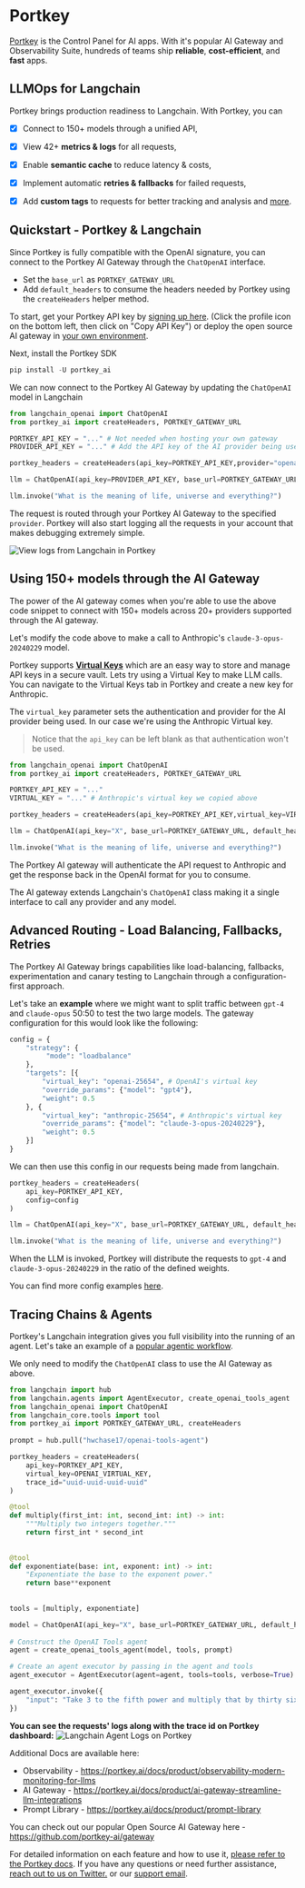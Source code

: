 # Portkey

[Portkey](https://portkey.ai) is the Control Panel for AI apps. With it's popular AI Gateway and Observability Suite, hundreds of teams ship **reliable**, **cost-efficient**, and **fast** apps.

## LLMOps for Langchain

Portkey brings production readiness to Langchain. With Portkey, you can 
- [x] Connect to 150+ models through a unified API,
- [x] View 42+ **metrics & logs** for all requests, 
- [x] Enable **semantic cache** to reduce latency & costs, 
- [x] Implement automatic **retries & fallbacks** for failed requests, 
- [x] Add **custom tags** to requests for better tracking and analysis and [more](https://portkey.ai/docs).


## Quickstart - Portkey & Langchain
Since Portkey is fully compatible with the OpenAI signature, you can connect to the Portkey AI Gateway through the `ChatOpenAI` interface.

- Set the `base_url` as `PORTKEY_GATEWAY_URL`
- Add `default_headers` to consume the headers needed by Portkey using the `createHeaders` helper method.

To start, get your Portkey API key by [signing up here](https://app.portkey.ai/signup). (Click the profile icon on the bottom left, then click on "Copy API Key") or deploy the open source AI gateway in [your own environment](https://github.com/Portkey-AI/gateway/blob/main/docs/installation-deployments.md).

Next, install the Portkey SDK
```python
pip install -U portkey_ai
```

We can now connect to the Portkey AI Gateway by updating the `ChatOpenAI` model in Langchain
```python
from langchain_openai import ChatOpenAI
from portkey_ai import createHeaders, PORTKEY_GATEWAY_URL

PORTKEY_API_KEY = "..." # Not needed when hosting your own gateway
PROVIDER_API_KEY = "..." # Add the API key of the AI provider being used 

portkey_headers = createHeaders(api_key=PORTKEY_API_KEY,provider="openai")

llm = ChatOpenAI(api_key=PROVIDER_API_KEY, base_url=PORTKEY_GATEWAY_URL, default_headers=portkey_headers)

llm.invoke("What is the meaning of life, universe and everything?")
```

The request is routed through your Portkey AI Gateway to the specified `provider`. Portkey will also start logging all the requests in your account that makes debugging extremely simple.

![View logs from Langchain in Portkey](https://assets.portkey.ai/docs/langchain-logs.gif)

## Using 150+ models through the AI Gateway
The power of the AI gateway comes when you're able to use the above code snippet to connect with 150+ models across 20+ providers supported through the AI gateway.

Let's modify the code above to make a call to Anthropic's `claude-3-opus-20240229` model.

Portkey supports **[Virtual Keys](https://docs.portkey.ai/docs/product/ai-gateway-streamline-llm-integrations/virtual-keys)** which are an easy way to store and manage API keys in a secure vault. Lets try using a Virtual Key to make LLM calls. You can navigate to the Virtual Keys tab in Portkey and create a new key for Anthropic.

The `virtual_key` parameter sets the authentication and provider for the AI provider being used. In our case we're using the Anthropic Virtual key.

> Notice that the `api_key` can be left blank as that authentication won't be used.

```python
from langchain_openai import ChatOpenAI
from portkey_ai import createHeaders, PORTKEY_GATEWAY_URL

PORTKEY_API_KEY = "..."
VIRTUAL_KEY = "..." # Anthropic's virtual key we copied above

portkey_headers = createHeaders(api_key=PORTKEY_API_KEY,virtual_key=VIRTUAL_KEY)

llm = ChatOpenAI(api_key="X", base_url=PORTKEY_GATEWAY_URL, default_headers=portkey_headers, model="claude-3-opus-20240229")

llm.invoke("What is the meaning of life, universe and everything?")
```

The Portkey AI gateway will authenticate the API request to Anthropic and get the response back in the OpenAI format for you to consume.

The AI gateway extends Langchain's `ChatOpenAI` class making it a single interface to call any provider and any model.

## Advanced Routing - Load Balancing, Fallbacks, Retries
The Portkey AI Gateway brings capabilities like load-balancing, fallbacks, experimentation and canary testing to Langchain through a configuration-first approach.

Let's take an **example** where we might want to split traffic between `gpt-4` and `claude-opus` 50:50 to test the two large models. The gateway configuration for this would look like the following:

```python
config = {
    "strategy": {
         "mode": "loadbalance"
    },
    "targets": [{
        "virtual_key": "openai-25654", # OpenAI's virtual key
        "override_params": {"model": "gpt4"},
        "weight": 0.5
    }, {
        "virtual_key": "anthropic-25654", # Anthropic's virtual key
        "override_params": {"model": "claude-3-opus-20240229"},
        "weight": 0.5
    }]
}
```

We can then use this config in our requests being made from langchain.

```python
portkey_headers = createHeaders(
    api_key=PORTKEY_API_KEY,
    config=config
)

llm = ChatOpenAI(api_key="X", base_url=PORTKEY_GATEWAY_URL, default_headers=portkey_headers)

llm.invoke("What is the meaning of life, universe and everything?")
```

When the LLM is invoked, Portkey will distribute the requests to `gpt-4` and `claude-3-opus-20240229` in the ratio of the defined weights.

You can find more config examples [here](https://docs.portkey.ai/docs/api-reference/config-object#examples).

## **Tracing Chains & Agents**

Portkey's Langchain integration gives you full visibility into the running of an agent. Let's take an example of a [popular agentic workflow](https://python.langchain.com/docs/use_cases/tool_use/quickstart/#agents).

We only need to modify the `ChatOpenAI` class to use the AI Gateway as above.

```python
from langchain import hub  
from langchain.agents import AgentExecutor, create_openai_tools_agent  
from langchain_openai import ChatOpenAI
from langchain_core.tools import tool
from portkey_ai import PORTKEY_GATEWAY_URL, createHeaders
 
prompt = hub.pull("hwchase17/openai-tools-agent")

portkey_headers = createHeaders(
    api_key=PORTKEY_API_KEY,
    virtual_key=OPENAI_VIRTUAL_KEY,
    trace_id="uuid-uuid-uuid-uuid"
)

@tool
def multiply(first_int: int, second_int: int) -> int:
    """Multiply two integers together."""
    return first_int * second_int
  
  
@tool  
def exponentiate(base: int, exponent: int) -> int:  
    "Exponentiate the base to the exponent power."  
    return base**exponent  
  
  
tools = [multiply, exponentiate]

model = ChatOpenAI(api_key="X", base_url=PORTKEY_GATEWAY_URL, default_headers=portkey_headers, temperature=0)
  
# Construct the OpenAI Tools agent  
agent = create_openai_tools_agent(model, tools, prompt)

# Create an agent executor by passing in the agent and tools
agent_executor = AgentExecutor(agent=agent, tools=tools, verbose=True)

agent_executor.invoke({
    "input": "Take 3 to the fifth power and multiply that by thirty six, then square the result"
})
```

**You can see the requests' logs along with the trace id on Portkey dashboard:**
![Langchain Agent Logs on Portkey](https://assets.portkey.ai/docs/agent_tracing.gif)


Additional Docs are available here:
- Observability - https://portkey.ai/docs/product/observability-modern-monitoring-for-llms
- AI Gateway - https://portkey.ai/docs/product/ai-gateway-streamline-llm-integrations
- Prompt Library - https://portkey.ai/docs/product/prompt-library

You can check out our popular Open Source AI Gateway here - https://github.com/portkey-ai/gateway

For detailed information on each feature and how to use it, [please refer to the Portkey docs](https://portkey.ai/docs). If you have any questions or need further assistance, [reach out to us on Twitter.](https://twitter.com/portkeyai) or our [support email](mailto:hello@portkey.ai).
